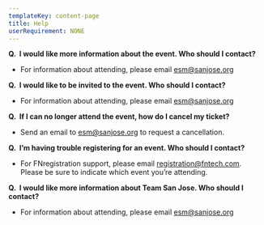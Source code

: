 ```yaml
---
templateKey: content-page
title: Help
userRequirement: NONE
---
```

**Q.  I would like more information about the event. Who should I contact?** 

* For information about attending, please email <a href="mailto:esm@sanjose.org">esm@sanjose.org</a>

**Q.  I would like to be invited to the event. Who should I contact?** 

* For information about attending, please email <a href="mailto:esm@sanjose.org">esm@sanjose.org</a>

**Q.  If I can no longer attend the event, how do I cancel my ticket?** 

* Send an email to <a href="mailto:esm@sanjose.org">esm@sanjose.org</a> to request a cancellation.

**Q.  I’m having trouble registering for an event. Who should I contact?**  

* For FNregistration support, please email [registration@fntech.com](mailto:registration@fntech.com). Please be sure to indicate which event you’re attending.  

**Q.  I would like more information about Team San Jose. Who should I contact?** 

* For information about attending, please email [](mailto:support@fntech.com)<a href="mailto:esm@sanjose.org">esm@sanjose.org</a>
